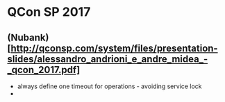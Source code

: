 # QCon SP 2017

## (Nubank)[http://qconsp.com/system/files/presentation-slides/alessandro_andrioni_e_andre_midea_-_qcon_2017.pdf]

* always define one timeout for operations - avoiding service lock
* 

